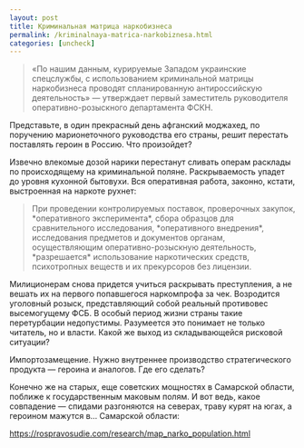 ```yaml
---
layout: post
title: Криминальная матрица наркобизнеса
permalink: /kriminalnaya-matrica-narkobiznesa.html
categories: [uncheck]
---
```


<blockquote>
    «По нашим данным, курируемые Западом украинские спецслужбы, с использованием криминальной матрицы наркобизнеса проводят спланированную антироссийскую деятельность» — утверждает первый заместитель руководителя оперативно-розыскного департамента ФСКН.
</blockquote>

Представьте, в один прекрасный день афганский моджахед, по поручению марионеточного руководства его страны, решит перестать поставлять героин в Россию. Что произойдет?

Извечно влекомые дозой нарики перестанут сливать операм расклады по происходящему на криминальной поляне. Раскрываемость упадет до уровня кухонной бытовухи. Вся оперативная работа, законно, кстати, выстроенная на наркоте рухнет:

<blockquote>
При проведении контролируемых поставок, проверочных закупок, *оперативного эксперимента*, сбора образцов для сравнительного исследования, *оперативного внедрения*, исследования предметов и документов органам, осуществляющим оперативно-розыскную деятельность, *разрешается* использование наркотических средств, психотропных веществ и их прекурсоров без лицензии.
</blockquote>


Милиционерам снова придется учиться раскрывать преступления, а не вешать их на первого попавшегося наркомпрофа за чек. Возродится уголовный розыск, представляющий собой реальный противовес высемогущему ФСБ. В особый период жизни страны такие перетурбации недопустимы. Разумеется это понимает не только читатель, но и власти. Какой же выход из складывающейся рисковой ситуации?

Импортозамещение. Нужно внутреннее производство стратегического продукта — героина и аналогов. Где его сделать?

Конечно же на старых, еще советских мощностях в Самарской области, поближе к государственным маковым полям. И вот ведь, какое совпадение — спидами разгоняются на северах, траву курят на югах, а героином мажутся в… Самарской области:

https://rospravosudie.com/research/map_narko_population.html
